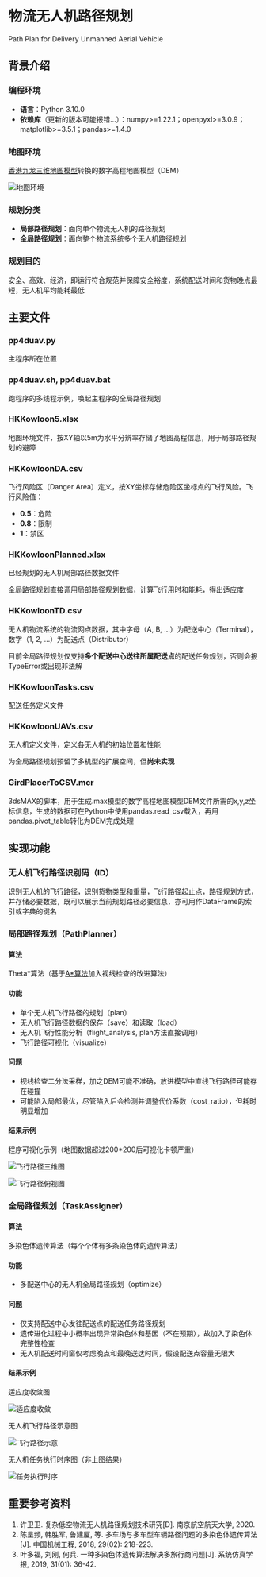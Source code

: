 # 物流无人机路径规划

Path Plan for Delivery Unmanned Aerial Vehicle

## 背景介绍

### 编程环境

- **语言**：Python 3.10.0
- **依赖库**（更新的版本可能报错...）：numpy>=1.22.1；openpyxl>=3.0.9；matplotlib>=3.5.1；pandas>=1.4.0

### 地图环境

[香港九龙三维地图模型](https://www.hkmapservice.gov.hk/OneStopSystem/map-search?product=OSSCatB)转换的数字高程地图模型（DEM）

![地图环境](/images/map.png)

### 规划分类

- **局部路径规划**：面向单个物流无人机的路径规划
- **全局路径规划**：面向整个物流系统多个无人机路径规划

### 规划目的

安全、高效、经济，即运行符合规范并保障安全裕度，系统配送时间和货物晚点最短，无人机平均能耗最低

## 主要文件

### pp4duav.py

主程序所在位置

### pp4duav.sh, pp4duav.bat

跑程序的多线程示例，唤起主程序的全局路径规划

### HKKowloon5.xlsx

地图环境文件，按XY轴以5m为水平分辨率存储了地图高程信息，用于局部路径规划的避障

### HKKowloonDA.csv

飞行风险区（Danger Area）定义，按XY坐标存储危险区坐标点的飞行风险。飞行风险值：

- **0.5**：危险
- **0.8**：限制
- **1**：禁区

### HKKowloonPlanned.xlsx

已经规划的无人机局部路径数据文件

全局路径规划直接调用局部路径规划数据，计算飞行用时和能耗，得出适应度

### HKKowloonTD.csv

无人机物流系统的物流网点数据，其中字母（A, B, ...）为配送中心（Terminal），数字（1, 2, ...）为配送点（Distributor）

目前全局路径规划仅支持**多个配送中心送往所属配送点**的配送任务规划，否则会报TypeError或出现非法解

### HKKowloonTasks.csv

配送任务定义文件

### HKKowloonUAVs.csv

无人机定义文件，定义各无人机的初始位置和性能

为全局路径规划预留了多机型的扩展空间，但**尚未实现**

### GirdPlacerToCSV.mcr

3dsMAX的脚本，用于生成.max模型的数字高程地图模型DEM文件所需的x,y,z坐标信息，生成的数据可在Python中使用pandas.read_csv载入，再用pandas.pivot_table转化为DEM完成处理

## 实现功能

### 无人机飞行路径识别码（ID）

识别无人机的飞行路径，识别货物类型和重量，飞行路径起止点，路径规划方式，并存储必要数据，既可以展示当前规划路径必要信息，亦可用作DataFrame的索引或字典的键名

### 局部路径规划（PathPlanner）

#### 算法

Theta\*算法（基于[A\*算法](https://github.com/zhm-real/PathPlanning)加入视线检查的改进算法）

#### 功能

- 单个无人机飞行路径的规划（plan）
- 无人机飞行路径数据的保存（save）和读取（load）
- 无人机飞行性能分析（flight_analysis, plan方法直接调用）
- 飞行路径可视化（visualize）

#### 问题

- 视线检查二分法采样，加之DEM可能不准确，放进模型中直线飞行路径可能存在碰撞
- 可能陷入局部最优，尽管陷入后会检测并调整代价系数（cost_ratio），但耗时明显增加

#### 结果示例

程序可视化示例（地图数据超过200\*200后可视化卡顿严重）

![飞行路径三维图](/images/theta-star_path.png)

![飞行路径俯视图](/images/theta-star_route.png)

### 全局路径规划（TaskAssigner）

#### 算法

多染色体遗传算法（每个个体有多条染色体的遗传算法）

#### 功能

- 多配送中心的无人机全局路径规划（optimize）

#### 问题

- 仅支持配送中心发往配送点的配送任务路径规划
- 遗传进化过程中小概率出现异常染色体和基因（不在预期），故加入了染色体完整性检查
- 无人机配送时间窗仅考虑晚点和最晚送达时间，假设配送点容量无限大

#### 结果示例

适应度收敛图

![适应度收敛](/images/ga_fit.png)

无人机飞行路径示意图

![飞行路径示意](/images/ga_route.png)

无人机任务执行时序图（非上图结果）

![任务执行时序](/images/ga_itinerary.png)

## 重要参考资料

1. 许卫卫. 复杂低空物流无人机路径规划技术研究[D]. 南京航空航天大学, 2020.
2. 陈呈频, 韩胜军, 鲁建厦, 等. 多车场与多车型车辆路径问题的多染色体遗传算法[J]. 中国机械工程, 2018, 29(02): 218-223.
3. 叶多福, 刘刚, 何兵. 一种多染色体遗传算法解决多旅行商问题[J]. 系统仿真学报, 2019, 31(01): 36-42.
